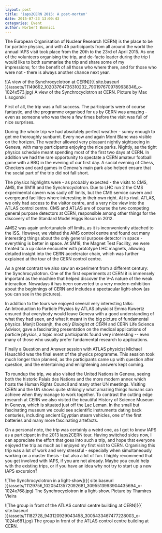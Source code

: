 ```yaml
---
layout: post
title: 'iaps2CERN 2015: A post-mortem'
date: 2015-07-23 13:00:43
categories: Event
author: Norbert Bonnici
---
```


The European Organisation of Nuclear Research (CERN) is the place to be for particle physics, and with 45 participants from all around the world the annual IAPS visit took place from the 20th to the 23rd of April 2015. As one of the volunteers organising the trip, and de-facto leader during the trip I would like to both summarise the trip and share some of my impressions; for the benefit of all those who where there, and for those who were not - there is always another chance next year.

![A view of the Synchrocyclotron at CERN]({{ site.baseurl }}/assets/11149692_10203764736310232_7901976709789638346_o-1024x573.jpg)
A view of the Synchrocyclotron at CERN. Picture by Max Lisogorski

First of all, the trip was a full success. The participants were of course fantastic, and the programme organised for us by CERN was amazing - even as someone who was there a few times before the visit was full of nice surprises.

During the whole trip we had absolutely perfect weather - sunny enough to get me thoroughly sunburnt. Every now and again Mont Blanc was visible on the horizon. The weather allowed very pleasant nightly sightseeing in Geneva, with many participants enjoying the nice parks. Nightly, as the tight physics schedule meant spending most of the first two days at CERN. In addition we had the rare opportunity to spectate a CERN amateur football game with a BBQ in the evening of our first day. A social evening of Chess, Checkers and card games in Geneva's main park also helped ensure that the social part of the trip did not fall short.

The physics highlights were - as probably expected - the visits to CMS, AMS, the SM18 and the Synchrocyclotron. Due to LHC run 2 the CMS experimental cavern was sadly off limits, but the CMS service cavern and overground facilities where interesting in their own right. At its rival, ATLAS, we only had access to the visitor centre, and a very nice view into the ATLAS control centre. CMS and ATLAS are of course the two competing general purpose detectors at CERN, responsible among other things for the discovery of the Standard Model Higgs Boson in 2012.

AMS2 was again unfortunately off limits, as it is inconveniently attached to the ISS. However, we visited the AMS control centre and found out many interesting things about the only general purpose detector in space - everything is better in space. At SM18, the Magnet Test Facility, we were treated to a up close encounter with prototype LHC magnets, allowing detailed insight into the CERN accelerator chain, which was further explained at the tour of the CERN control centre.

As a great contrast we also saw an experiment from a different century: the Synchrocyclotron. One of the first experiments at CERN it is immensely important as the machine that helped discover the V-A nature of the weak interaction. Nowadays it has been converted to a very modern exhibition about the beginnings of CERN and includes a spectacular light-show (as you can see in the pictures).

In addition to the tours we enjoyed several very interesting talks: An Introduction to Particle Physics by ATLAS physicist Emma Kuwertz ensured that everybody would leave Geneva with a good understanding of what they had seen, and what it meant in the big picture of fundamental physics. Manjit Dosanjh, the *only Biologist at CERN* and CERN Life Science Advisor, gave a fascinating presentation on the medical applications of particle physics, a topic most participants found very interesting -- even many of those who usually prefer fundamental research to applications.

Finally a Question and Answer session with ATLAS physicist Michael Hauschild was the final event of the physics programme. This session took much longer than planned, as the participants came up with question after question, and the entertaining and enlightening answers kept coming.

To roundup the trip, we also visited the United Nations in Geneva, seeing both the historic Palais des Nations and the more modern annex which hosts the Human Rights Council and many other UN meetings. Visiting CERN and the UN shows quite strikingly what amazing things humans can achieve when they manage to work together. To contrast the cutting edge research at CERN we also visited the beautiful History of Science Museum in Geneva, which is situated just off the Lac Leman. In the small but fascinating museum we could see scientific instruments dating back centuries, including ancient Egyptian steam vehicles, one of the first batteries and many more fascinating artefacts.

On a personal note, the trip was certainly a weird one, as I got to know IAPS as a participant in the 2013 iaps2CERN tour. Having switched sides now, I can appreciate the effort that goes into such a trip, and hope that everyone enjoyed the trip as much as I enjoyed my first visit to CERN. Organising this trip was a lot of work and very stressful - especially when simultaneously working on a master thesis - but also a lot of fun. I highly recommend that you get involved with IAPS, if you are not already. Maybe you could help with the existing trips, or if you have an idea why not try to start up a new IAPS excursion?

![The Synchrocyclotron in a light-show]({{ site.baseurl }}/assets/11129756_10205413572092681_3095513993904435694_o-1024x768.jpg)
The Synchrocyclotron in a light-show. Picture by Thamires Vieira

![The group in front of the ATLAS control centre building at CERN]({{ site.baseurl }}/assets/11182728_943120929043458_3005433467477228003_o-1024x681.jpg)
The group in front of the ATLAS control centre building at CERN.
